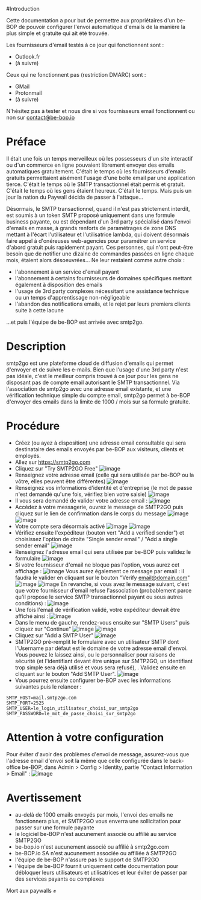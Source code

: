 #Introduction

Cette documentation a pour but de permettre aux propriétaires d'un be-BOP de pouvoir configurer l'envoi automatique d'emails de la manière la plus simple et gratuite qui ait été trouvée.

Les fournisseurs d'email testés à ce jour qui fonctionnent sont :
- Outlook.fr
- (à suivre)

Ceux qui ne fonctionnent pas (restriction DMARC) sont :
- GMail
- Protonmail
- (à suivre)

N'hésitez pas à tester et nous dire si vos fournisseurs email fonctionnent ou non sur contact@be-bop.io

# Préface

Il était une fois un temps merveilleux où les possesseurs d'un site interactif ou d'un commerce en ligne pouvaient librement envoyer des emails automatiques gratuitement.
C'était le temps où les fournisseurs d'emails gratuits permettaient aisément l'usage d'une boîte email par une application tierce.
C'était le temps où le SMTP transactionnel était permis et gratuit.
C'était le temps où les gens étaient heureux.
C'était le temps.
Mais puis un jour la nation du Paywall décida de passer à l'attaque...

Désormais, le SMTP transactionnel, quand il n'est pas strictement interdit, est soumis à un token SMTP proposé uniquement dans une formule business payante, ou est dépendant d'un 3rd party spécialisé dans l'envoi d'emails en masse, à grands renforts de paramétrages de zone DNS mettant à l'écart l'utilisateur et l'utilisatrice lambda, qui doivent désormais faire appel à d'onéreuses web-agencies pour paramétrer un service d'abord gratuit puis rapidement payant.
Ces personnes, qui n'ont peut-être besoin que de notifier une dizaine de commandes passées en ligne chaque mois, étaient alors désoeuvrées...
Ne leur restaient comme autre choix :
- l'abonnement à un service d'email payant
- l'abonnement à certains fournisseurs de domaines spécifiques mettant également à disposition des emails
- l'usage de 3rd party complexes nécessitant une assistance technique ou un temps d'apprentissage non-négligeable
- l'abandon des notifications emails, et le rejet par leurs premiers clients suite à cette lacune

...et puis l'équipe de be-BOP est arrivée avec smtp2go.

# Description

smtp2go est une plateforme cloud de diffusion d'emails qui permet d'envoyer et de suivre les e-mails.
Bien que l'usage d'une 3rd party n'est pas idéale, c'est le meilleur compris trouvé à ce jour pour les gens ne disposant pas de compte email autorisant le SMTP transactionnel.
Via l'association de smtp2go avec une adresse email existante, et une vérification technique simple du compte email, smtp2go permet à be-BOP d'envoyer des emails dans la limite de 1000 / mois sur sa formule gratuite.

# Procédure

- Créez (ou ayez à disposition) une adresse email consultable qui sera destinataire des emails envoyés par be-BOP aux visiteurs, clients et employés.
- Allez sur https://smtp2go.com
- Cliquez sur "Try SMTP2GO Free"
![image](https://github.com/user-attachments/assets/15df37a7-e869-466b-a0f0-6d57ab20f86e)
- Renseignez votre adresse email (celle qui sera utilisée par be-BOP ou la vôtre, elles peuvent être différentes)
![image](https://github.com/user-attachments/assets/634084df-7d08-4230-9b48-b1e58f81593e)
- Renseignez vos informations d'identité et d'entreprise (le mot de passe n'est demandé qu'une fois, vérifiez bien votre saisie)
![image](https://github.com/user-attachments/assets/0e744761-df78-4af8-b2f0-9045f22bacd9)
- Il vous sera demandé de valider votre adresse email :
![image](https://github.com/user-attachments/assets/f410a73a-2bbf-401f-badb-7cd9b48cb982)
- Accédez à votre messagerie, ouvrez le message de SMTP2GO puis cliquez sur le lien de confirmation dans le corps du message
![image](https://github.com/user-attachments/assets/f5061a8e-47e5-4a53-b258-e2dc05a24b18)
![image](https://github.com/user-attachments/assets/52c2da09-13d4-439a-8688-9a02d0d9ac31)
- Votre compte sera désormais activé
![image](https://github.com/user-attachments/assets/a17933ad-06bd-4923-aa6f-e269d197d1e7)
![image](https://github.com/user-attachments/assets/45123e12-8c37-4acc-b5a3-703be7819d07)
- Vérifiez ensuite l'expéditeur (bouton vert "Add a verified sender") et choisissez l'option de droite "Single sender email" / "Add a single sender email"
![image](https://github.com/user-attachments/assets/2d498939-d719-42dc-8e1d-b1de02ff81d9)
- Renseignez l'adresse email qui sera utilisée par be-BOP puis validez le formulaire
![image](https://github.com/user-attachments/assets/b3e8eca1-8ef2-4b15-8c4b-f8d5ea3d38ff)
- Si votre fournisseur d'email ne bloque pas l'option, vous aurez cet affichage :
![image](https://github.com/user-attachments/assets/29ed4534-97e8-4233-85df-5bddd89b39af)
Vous aurez également ce message par email : il faudra le valider en cliquant sur le bouton "Verify email@domain.com"
![image](https://github.com/user-attachments/assets/ad8821de-05e0-41f7-967f-bcbb4f314128)
![image](https://github.com/user-attachments/assets/d803848f-38b5-4190-8c87-771e2716a6ec)
En revanche, si vous avez le message suivant, c'est que votre fournisseur d'email refuse l'association (probablement parce qu'il propose le service SMTP transactionnel payant ou sous autres conditions) :
![image](https://github.com/user-attachments/assets/8fccde94-6fd6-46a7-b8b1-32b705c9f0f8)
- Une fois l'email de vérification validé, votre expéditeur devrait être affiché ainsi :
![image](https://github.com/user-attachments/assets/f0520770-d5c5-4ecb-bd28-489b5e8845b8)
- Dans le menu de gauche, rendez-vous ensuite sur "SMTP Users" puis cliquez sur "Continue"
![image](https://github.com/user-attachments/assets/32edfbca-955c-4c10-86e9-cdfd384ce6e5)
![image](https://github.com/user-attachments/assets/b3bc18d7-a571-478b-baf3-ca998f6d5238)
- Cliquez sur "Add a SMTP User"
![image](https://github.com/user-attachments/assets/1e8ac389-30a1-4e88-b4e6-3005db0aaa72)
- SMTP2GO pré-remplit le formulaire avec un utilisateur SMTP dont l'Username par défaut est le domaine de votre adresse email d'envoi. Vous pouvez le laissez ainsi, ou le personnaliser pour raisons de sécurité (et l'identifiant devant être unique sur SMTP2GO, un identifiant trop simple sera déjà utilisé et vous sera refusé), . Validez ensuite en cliquant sur le bouton "Add SMTP User".
![image](https://github.com/user-attachments/assets/aec892a2-dd54-4764-823f-77683871e3f2)
- Vous pourrez ensuite configurer be-BOP avec les informations suivantes puis le relancer :
```
SMTP_HOST=mail.smtp2go.com
SMTP_PORT=2525
SMTP_USER=le_login_utilisateur_choisi_sur_smtp2go
SMTP_PASSWORD=le_mot_de_passe_choisi_sur_smtp2go
```

# Attention à votre configuration

Pour éviter d'avoir des problèmes d'envoi de message, assurez-vous que l'adresse email d'envoi soit la même que celle configurée dans le back-office be-BOP, dans Admin > Config > Identity, partie "Contact Information > Email" :
![image](https://github.com/user-attachments/assets/4d11ab10-837b-4154-9962-922c6a000ed9)

# Avertissement

- au-delà de 1000 emails envoyés par mois, l'envoi des emails ne fonctionnera plus, et SMTP2GO vous enverra une sollicitation pour passer sur une formule payante
- le logiciel be-BOP n'est aucunement associé ou affilié au service SMTP2GO
- be-bop.io n'est aucunement associé ou affilié à smtp2go.com
- be-BOP.io SA n'est aucunement associée ou affiliée à SMTP2GO
- l'équipe de be-BOP n'assure pas le support de SMTP2GO
- l'équipe de be-BOP fournit uniquement cette documentation pour débloquer leurs utilisateurs et utilisatrices et leur éviter de passer par des services payants ou complexes

Mort aux paywalls ✊
